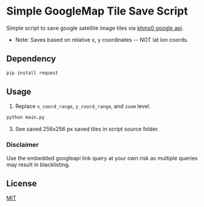 # Simple GoogleMap Tile Save Script

Simple script to save google satellite image tiles via [khms0 google api](khms0.googleapis.com).
* Note: Saves based on relative x, y coordinates -- NOT lat lon coords.

## Dependency


```bash
pip install request
```

## Usage
1. Replace `x_coord_range`, `y_coord_range`, and `zoom` level.

```python
python main.py
```
3. See saved 256x256 px saved tiles in script source folder.

### Disclaimer
Use the embedded googleapi link query at your own risk as multiple queries may result in blacklisting.

## License
[MIT](https://choosealicense.com/licenses/mit/)